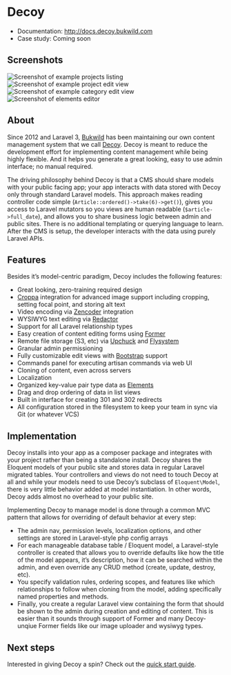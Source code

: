 # Decoy

- Documentation: http://docs.decoy.bukwild.com
- Case study: Coming soon


## Screenshots

![Screenshot of example projects listing](http://docs.decoy.bukwild.com/assets/img/readme/projects.jpg)
![Screenshot of example project edit view](http://docs.decoy.bukwild.com/assets/img/readme/project.jpg)
![Screenshot of example category edit view](http://docs.decoy.bukwild.com/assets/img/readme/category.jpg)
![Screenshot of elements editor](http://docs.decoy.bukwild.com/assets/img/readme/elements.jpg)


## About

Since 2012 and Laravel 3, [Bukwild](http://www.bukwild.com) has been maintaining our own content management system that we call [Decoy](http://www.bukwild.com/project/decoy). Decoy is meant to reduce the development effort for implementing content management while being highly flexible.  And it helps you generate a great looking, easy to use admin interface; no manual required.

The driving philosophy behind Decoy is that a CMS should share models with your public facing app; your app interacts with data stored with Decoy only through standard Laravel models.  This approach makes reading controller code simple (`Article::ordered()->take(6)->get()`), gives you access to Laravel mutators so you views are human readable (`$article->full_date`), and allows you to share business logic between admin and public sites.  There is no additional templating or querying language to learn.  After the CMS is setup, the developer interacts with the data using purely Laravel APIs.


## Features

Besides it’s model-centric paradigm, Decoy includes the following features:

- Great looking, zero-training required design
- [Croppa](https://github.com/BKWLD/croppa) integration for advanced image support including cropping, setting focal point, and storing alt text
- Video encoding via [Zencoder](https://zencoder.com/) integration
- WYSIWYG text editing via [Redactor](https://imperavi.com/redactor/)
- Support for all Laravel relationship types
- Easy creation of content editing forms using [Former](http://formers.github.io/former/)
- Remote file storage (S3, etc) via [Upchuck](https://github.com/BKWLD/upchuck) and [Flysystem](http://flysystem.thephpleague.com/)
- Granular admin permissioning
- Fully customizable edit views with [Bootstrap](http://getbootstrap.com/) support
- Commands panel for executing artisan commands via web UI
- Cloning of content, even across servers
- Localization
- Organized key-value pair type data as [Elements](elements)
- Drag and drop ordering of data in list views
- Built in interface for creating 301 and 302 redirects
- All configuration stored in the filesystem to keep your team in sync via Git (or whatever VCS)


## Implementation

Decoy installs into your app as a composer package and integrates with your project rather than being a standalone install.  Decoy shares the Eloquent models of your public site and stores data in regular Laravel migrated tables.  Your controllers and views do not need to touch Decoy at all and while your models need to use Decoy’s subclass of `Eloquent\Model`, there is very little behavior added at model instantiation.  In other words, Decoy adds almost no overhead to your public site.

Implementing Decoy to manage model is done through a common MVC pattern that allows for overriding of default behavior at every step:

- The admin nav, permission levels, localization options, and other settings are stored in Laravel-style php config arrays
- For each manageable database table / Eloquent model, a Laravel-style controller is created that allows you to override defaults like how the title of the model appears, it’s description, how it can be searched within the admin, and even override any CRUD method (create, update, destroy, etc).
- You specify validation rules, ordering scopes, and features like which relationships to follow when cloning from the model, adding specifically named properties and methods.
- Finally, you create a regular Laravel view containing the form that should be shown to the admin during creation and editing of content.  This is easier than it sounds through support of Former and many Decoy-unqiue Former fields like our image uploader and wysiwyg types.


## Next steps

Interested in giving Decoy a spin?  Check out the [quick start guide](http://docs.decoy.bukwild.com/quick-start).
